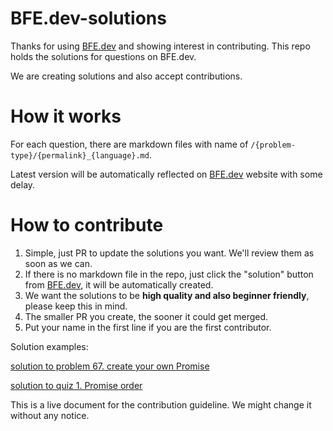 # BFE.dev-solutions

Thanks for using [BFE.dev](https://bfe.dev) and showing interest in contributing. This repo holds the solutions for questions on BFE.dev.

We are creating solutions and also accept contributions.

# How it works

For each question, there are markdown files with name of `/{problem-type}/{permalink}_{language}.md`.

Latest version will be automatically reflected on [BFE.dev](https://bfe.dev) website with some delay.

# How to contribute

1. Simple, just PR to update the solutions you want. We'll review them as soon as we can. 
2. If there is no markdown file in the repo, just click the "solution" button from [BFE.dev](https://bfe.dev), it will be automatically created.
3. We want the solutions to be **high quality and also beginner friendly**, please keep this in mind.
4. The smaller PR you create, the sooner it could get merged. 
5. Put your name in the first line if you are the first contributor.


Solution examples:

[solution to problem 67. create your own Promise](https://github.com/BFEdev/BFE.dev-solutions/blob/main/problem/create-your-own-promise_en.md)

[solution to quiz 1. Promise order](https://github.com/BFEdev/BFE.dev-solutions/blob/main/quiz/1-promise-order_en.md)


This is a live document for the contribution guideline. We might change it without any notice. 
